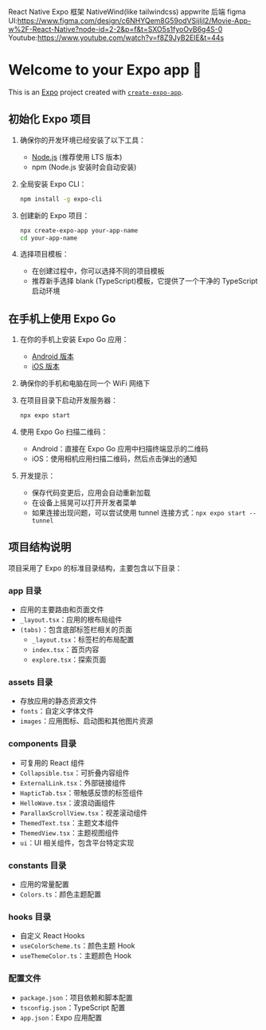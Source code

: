 <!--
 * @Date: 1985-10-26 18:15:00
 * @LastEditors: 陶浩南 taoaaron5@gmail.com
 * @LastEditTime: 2025-03-16 17:54:58
 * @FilePath: /The_Movie_App/README.md
-->

React Native
Expo 框架
NativeWind(like tailwindcss)
appwrite 后端
figma UI:https://www.figma.com/design/c6NHYQem8G59odVSijIjl2/Movie-App-w%2F-React-Native?node-id=2-2&p=f&t=SXO5s1fyoOvB6g4S-0
Youtube:https://www.youtube.com/watch?v=f8Z9JyB2EIE&t=44s

# Welcome to your Expo app 👋

This is an [Expo](https://expo.dev) project created with [`create-expo-app`](https://www.npmjs.com/package/create-expo-app).

## 初始化 Expo 项目

1. 确保你的开发环境已经安装了以下工具：

   - [Node.js](https://nodejs.org/) (推荐使用 LTS 版本)
   - npm (Node.js 安装时会自动安装)

2. 全局安装 Expo CLI：

   ```bash
   npm install -g expo-cli
   ```

3. 创建新的 Expo 项目：

   ```bash
   npx create-expo-app your-app-name
   cd your-app-name
   ```

4. 选择项目模板：
   - 在创建过程中，你可以选择不同的项目模板
   - 推荐新手选择 blank (TypeScript)模板，它提供了一个干净的 TypeScript 启动环境

## 在手机上使用 Expo Go

1. 在你的手机上安装 Expo Go 应用：

   - [Android 版本](https://play.google.com/store/apps/details?id=host.exp.exponent)
   - [iOS 版本](https://apps.apple.com/app/expo-go/id982107779)

2. 确保你的手机和电脑在同一个 WiFi 网络下

3. 在项目目录下启动开发服务器：

   ```bash
   npx expo start
   ```

4. 使用 Expo Go 扫描二维码：

   - Android：直接在 Expo Go 应用中扫描终端显示的二维码
   - iOS：使用相机应用扫描二维码，然后点击弹出的通知

5. 开发提示：
   - 保存代码变更后，应用会自动重新加载
   - 在设备上摇晃可以打开开发者菜单
   - 如果连接出现问题，可以尝试使用 tunnel 连接方式：`npx expo start --tunnel`

## 项目结构说明

项目采用了 Expo 的标准目录结构，主要包含以下目录：

### app 目录

- 应用的主要路由和页面文件
- `_layout.tsx`：应用的根布局组件
- `(tabs)`：包含底部标签栏相关的页面
  - `_layout.tsx`：标签栏的布局配置
  - `index.tsx`：首页内容
  - `explore.tsx`：探索页面

### assets 目录

- 存放应用的静态资源文件
- `fonts`：自定义字体文件
- `images`：应用图标、启动图和其他图片资源

### components 目录

- 可复用的 React 组件
- `Collapsible.tsx`：可折叠内容组件
- `ExternalLink.tsx`：外部链接组件
- `HapticTab.tsx`：带触感反馈的标签组件
- `HelloWave.tsx`：波浪动画组件
- `ParallaxScrollView.tsx`：视差滚动组件
- `ThemedText.tsx`：主题文本组件
- `ThemedView.tsx`：主题视图组件
- `ui`：UI 相关组件，包含平台特定实现

### constants 目录

- 应用的常量配置
- `Colors.ts`：颜色主题配置

### hooks 目录

- 自定义 React Hooks
- `useColorScheme.ts`：颜色主题 Hook
- `useThemeColor.ts`：主题颜色 Hook

### 配置文件

- `package.json`：项目依赖和脚本配置
- `tsconfig.json`：TypeScript 配置
- `app.json`：Expo 应用配置
